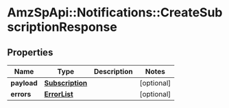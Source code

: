 # AmzSpApi::Notifications::CreateSubscriptionResponse

## Properties
Name | Type | Description | Notes
------------ | ------------- | ------------- | -------------
**payload** | [**Subscription**](Subscription.md) |  | [optional] 
**errors** | [**ErrorList**](ErrorList.md) |  | [optional] 

